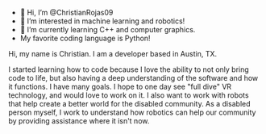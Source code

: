 - 👋 Hi, I’m @ChristianRojas09
- 👀 I’m interested in machine learning and robotics!
- 🌱 I’m currently learning C++ and computer graphics.
- My favorite coding language is Python!

Hi, my name is Christian. I am a developer based in Austin, TX.

I started learning how to code because I love the ability to not only bring code to life, but also having a deep understanding of the software and how it functions.
I have many goals. I hope to one day see "full dive" VR technology, and would love to work on it.
I also want to work with robots that help create a better world for the disabled community.
As a disabled person myself, I work to understand how robotics can help our community by providing assistance where it isn't now. 
